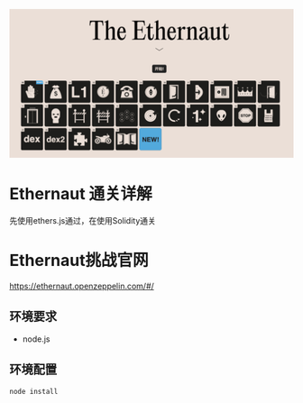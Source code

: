 ![](./img/SCR-20221008-t3k.png)
# Ethernaut 通关详解
先使用ethers.js通过，在使用Solidity通关
# Ethernaut挑战官网
https://ethernaut.openzeppelin.com/#/
## 环境要求
* node.js
## 环境配置
```shell
node install
```